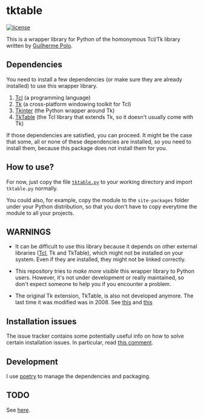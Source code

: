 # tktable

[![license](https://img.shields.io/badge/license-BSD%202--Clause-orange.svg)](./LICENSE.md)

This is a wrapper library for Python of the homonymous Tcl/Tk library written by [Guilherme Polo](https://github.com/gpip).

## Dependencies

You need to install a few dependencies (or make sure they are already installed) to use this wrapper library.

1. [Tcl](https://www.tcl.tk/software/tcltk/) (a programming language)
2. [Tk](https://wiki.tcl-lang.org/page/Tk) (a cross-platform windowing toolkit for Tcl)
3. [Tkinter](https://docs.python.org/3/library/tkinter.html) (the Python wrapper around Tk)
4. [TkTable](https://wiki.tcl-lang.org/page/Tktable) (the Tcl library that extends Tk, so it doesn't usually come with Tk)

If those dependencies are satisfied, you can proceed. It might be the case that some, all or none of these dependencies are installed, so you need to install them, because this package does not install them for you.

## How to use?

For now, just copy the file [`tktable.py`](tktable.py) to your working directory and import `tktable.py` normally. 

You could also, for example, copy the module to the `site-packages` folder under your Python distribution, so that you don't have to copy everytime the module to all your projects.

## WARNINGS

- It can be difficult to use this library because it depends on other external libraries ([Tcl](http://www.tcl.tk/community/hobbs/tcl/), Tk and TkTable), which might not be installed on your system. Even if they are installed, they might not be linked correctly. 

- This repository tries to _make more visible_ this wrapper library to Python users. However, it's not under development or really maintained, so don't expect someone to help you if you encounter a problem.

- The original Tk extension, TkTable, is also not developed anymore. The last time it was modified was in 2008. See [this](https://sourceforge.net/projects/tktable/files/tktable/) and [this](https://chiselapp.com/user/pooryorick/repository/tktable/brlist)

## Installation issues

The issue tracker contains some potentially useful info on how to solve certain installation issues. In particular, read [this comment](https://github.com/nbro/tktable/issues/1#issuecomment-244519589).

## Development

I use [poetry](https://python-poetry.org/) to manage the dependencies and packaging.

## TODO

See [here](https://github.com/nbro/tktable/issues/7).